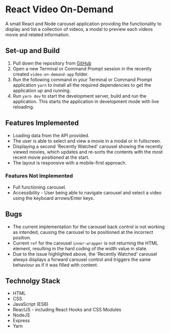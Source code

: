 # React Video On-Demand

A small React and Node carousel application providing the functionality to display and list a collection of videos, a modal to preview each videos movie and related information.

## Set-up and Build

1. Pull down the repository from [GitHub](https://github.com/rous6026nz/video-on-demand-app)
2. Open a new Terminal or Command Prompt session in the recently created `video-on-demand-app` folder.
3. Run the following command in your Terminal or Command Prompt application `yarn` to install all the required dependencies to get the application up and running.
4. Run `yarn dev` to start the development server, build and run the application. This starts the application in development mode with live reloading.

## Features Implemented

- Loading data from the API provided.
- The user is able to select and view a movie in a modal or in fullscreen.
- Displaying a second 'Recently Watched' carousel showing the recently viewed movies, which updates and re-sorts the contents with the most recent movie positioned at the start.
- The layout is responsive with a mobile-first approach.

### Features Not Implemented

- Full functioning carousel.
- Accessibility - User being able to navigate carousel and select a video using the keyboard arrows/Enter keys.

## Bugs

- The current implementation for the carousel back control is not working as intended, causing the carousel to be positioned at the incorrect position.
- Current `ref` for the carousel `inner-wrapper` is not returning the HTML element, resulting in the hard coding of the width value in state.
- Due to the issue highlighted above, the 'Recently Watched' carousel always displays a forward carousel control and triggers the same behaviour as if it was filled with content.

## Technolgy Stack

- HTML
- CSS
- JavaScript (ES6)
- ReactJS - including React Hooks and CSS Modules
- NodeJS
- Express
- Yarn